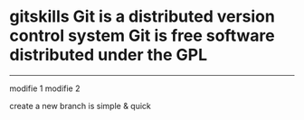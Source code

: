 gitskills
Git is a distributed version control system
Git is free software distributed under the GPL
=========
********
modifie 1
modifie 2

create a new branch is simple & quick